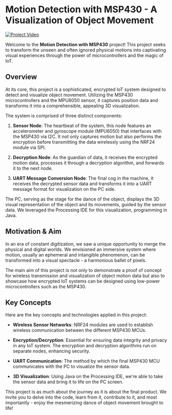 # Motion Detection with MSP430 - A Visualization of Object Movement

[![Project Video](https://img.youtube.com/vi/OB8uu2KnHwE/0.jpg)](https://www.youtube.com/watch?v=OB8uu2KnHwE)

Welcome to the **Motion Detection with MSP430** project! This project seeks to transform the unseen and often ignored physical motions into captivating visual experiences through the power of microcontrollers and the magic of IoT.

## Overview

At its core, this project is a sophisticated, encrypted IoT system designed to detect and visualize object movement. Utilizing the MSP430 microcontrollers and the MPU6050 sensor, it captures position data and transforms it into a comprehensible, appealing 3D visualization. 

The system is comprised of three distinct components:

1. **Sensor Node**: The heartbeat of the system, this node features an accelerometer and gyroscope module (MPU6050) that interfaces with the MSP430 via I2C. It not only captures motion but also performs the encryption before transmitting the data wirelessly using the NRF24 module via SPI.

2. **Decryption Node**: As the guardian of data, it receives the encrypted motion data, processes it through a decryption algorithm, and forwards it to the next node.

3. **UART Message Conversion Node**: The final cog in the machine, it receives the decrypted sensor data and transforms it into a UART message format for visualization on the PC side.

The PC, serving as the stage for the dance of the object, displays the 3D visual representation of the object and its movements, guided by the sensor data. We leveraged the Processing IDE for this visualization, programming in Java.

## Motivation & Aim

In an era of constant digitization, we saw a unique opportunity to merge the physical and digital worlds. We envisioned an immersive system where motion, usually an ephemeral and intangible phenomenon, can be transformed into a visual spectacle - a harmonious ballet of pixels.

The main aim of this project is not only to demonstrate a proof of concept for wireless transmission and visualization of object motion data but also to showcase how encrypted IoT systems can be designed using low-power microcontrollers such as the MSP430.

## Key Concepts

Here are the key concepts and technologies applied in this project:

- **Wireless Sensor Networks**: NRF24 modules are used to establish wireless communication between the different MSP430 MCUs.

- **Encryption/Decryption**: Essential for ensuring data integrity and privacy in any IoT system. The encryption and decryption algorithms run on separate nodes, enhancing security.

- **UART Communication**: The method by which the final MSP430 MCU communicates with the PC to visualize the sensor data.

- **3D Visualization**: Using Java on the Processing IDE, we're able to take the sensor data and bring it to life on the PC screen.

This project is as much about the journey as it is about the final product. We invite you to delve into the code, learn from it, contribute to it, and most importantly - enjoy the mesmerizing dance of object movement brought to life!



